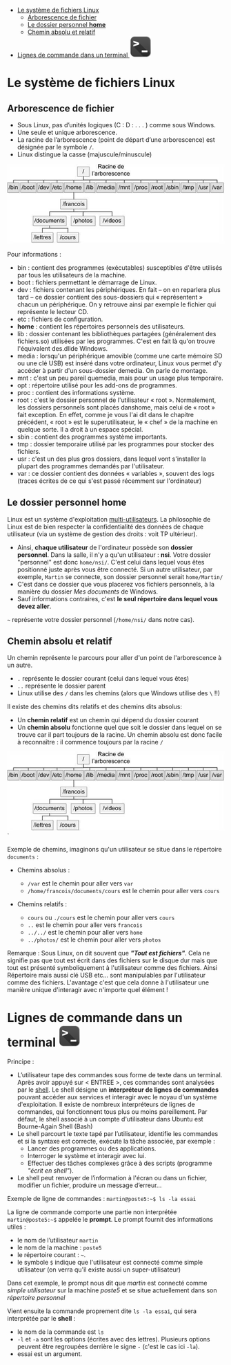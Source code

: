<!-- TOC depthFrom:1 depthTo:6 withLinks:1 updateOnSave:1 orderedList:0 -->

- [Le système de fichiers Linux](#le-systme-de-fichiers-linux)
	- [Arborescence de fichier](#arborescence-de-fichier)
	- [Le dossier personnel **home**](#le-dossier-personnel-home)
	- [Chemin absolu et relatif](#chemin-absolu-et-relatif)
- [Lignes de commande dans un terminal ![terminal](img/terminal.png)](#lignes-de-commande-dans-un-terminal-terminalimgterminalpng)

<!-- /TOC -->

# Le système de fichiers Linux
## Arborescence de fichier

* Sous Linux, pas d’unités logiques (C : D : . . . ) comme sous Windows.
* Une seule et unique arborescence.
* La racine de l’arborescence (point de départ d’une arborescence) est désignée par le symbole `/`.
* Linux distingue la casse (majuscule/minuscule)

![Arborescence de fichiers sous Linux](img/arborescence_fichiers_linux.png)

Pour informations :

* bin : contient des programmes (exécutables) susceptibles d'être utilisés par tous les utilisateurs de la machine.
* boot : fichiers permettant le démarrage de Linux.
* dev : fichiers contenant les périphériques. En fait – on en reparlera plus tard – ce dossier contient des sous-dossiers qui « représentent » chacun un périphérique. On y retrouve ainsi par exemple le fichier qui représente le lecteur CD.
* etc : fichiers de configuration.
* **home** : contient les répertoires personnels des utilisateurs.
* lib : dossier contenant les bibliothèques partagées (généralement des fichiers.so) utilisées par les programmes. C'est en fait là qu'on trouve l'équivalent des.dllde Windows.
* media : lorsqu'un périphérique amovible (comme une carte mémoire SD ou une clé USB) est inséré dans votre ordinateur, Linux vous permet d'y accéder à partir d'un sous-dossier demedia. On parle de montage.
* mnt : c'est un peu pareil quemedia, mais pour un usage plus temporaire.
* opt : répertoire utilisé pour les add-ons de programmes.
* proc : contient des informations système.
* root : c'est le dossier personnel de l'utilisateur « root ». Normalement, les dossiers personnels sont placés danshome, mais celui de « root » fait exception. En effet, comme je vous l'ai dit dans le chapitre précédent, « root » est le superutilisateur, le « chef » de la machine en quelque sorte. Il a droit à un espace spécial.
* sbin : contient des programmes système importants.
* tmp : dossier temporaire utilisé par les programmes pour stocker des fichiers.
* usr : c'est un des plus gros dossiers, dans lequel vont s'installer la plupart des programmes demandés par l'utilisateur.
* var : ce dossier contient des données « variables », souvent des logs (traces écrites de ce qui s'est passé récemment sur l'ordinateur)

## Le dossier personnel **home**

Linux est un système d'exploitation [multi-utilisateurs](https://fr.wikipedia.org/wiki/Multi-utilisateur). La philosophie de Linux est de bien respecter la confidentialité des données de chaque utilisateur (via un système de gestion des droits : voit TP ultérieur).

* Ainsi, **chaque utilisateur** de l'ordinateur possède son **dossier personnel**. Dans la salle, il n'y a qu'un utilisateur : **nsi**. Votre dossier "personnel" est donc `home/nsi/`. C'est celui dans lequel vous êtes positionné juste après vous être connecté. Si un autre utilisateur, par exemple, `Martin` se connecte, son dossier personnel serait `home/Martin/`
* C'est dans ce dossier que vous placerez vos fichiers personnels, à la manière du dossier *Mes documents* de Windows.
* Sauf informations contraires, c'est **le seul répertoire dans lequel vous devez aller**.

`~` représente votre dossier personnel (`/home/nsi/` dans notre cas).

## Chemin absolu et relatif

Un chemin représente le parcours pour aller d'un point de l'arborescence à un autre.

*  `.` représente le dossier courant (celui dans lequel vous êtes)
*  `..` représente le dossier parent
*  Linux utilise des `/` dans les chemins (alors que Windows utilise des `\` !!)

Il existe des chemins dits relatifs et des chemins dits absolus:

* Un **chemin relatif** est un chemin qui dépend du dossier courant
*  Un **chemin absolu** fonctionne quel que soit le dossier dans lequel on se trouve car il part toujours de la racine. Un chemin absolu est donc facile à reconnaître : il commence toujours par la racine `/`

![arborescence](img/arborescence_fichiers_linux.png)`

Exemple de chemins, imaginons qu'un utilisateur se situe dans le répertoire `documents` :

* Chemins absolus :
	* `/var` est le chemin pour aller vers `var`
	* `/home/francois/documents/cours` est le chemin pour aller vers `cours`

* Chemins relatifs :
	* `cours` ou `./cours` est le chemin pour aller vers `cours`
	* `..` est le chemin pour aller vers  `francois`
	*  `../../` est le chemin pour aller vers `home`
	* `../photos/` est le chemin pour aller vers  `photos`

Remarque : Sous Linux, on dit souvent que _**"Tout est fichiers"**_. Cela ne signifie pas que tout est écrit dans des fichiers sur le disque dur mais que tout est présenté symboliquement à l'utilisateur comme des fichiers. Ainsi Répertoire mais aussi clé USB etc... sont manipulables par l'utilisateur comme des fichiers. L'avantage c'est que cela donne à l'utilisateur une manière unique d'interagir avec n'importe quel élément !

# Lignes de commande dans un terminal ![terminal](img/terminal.png)

Principe :

* L’utilisateur tape des commandes sous forme de texte dans un terminal. Après avoir appuyé sur < ENTREE >, ces commandes sont analysées par le [shell](https://doc.ubuntu-fr.org/shel). Le shell désigne un **interpréteur de lignes de commandes** pouvant accéder aux services et interagir avec le noyau d'un système d'exploitation.
Il existe de nombreux interpréteurs de lignes de commandes, qui fonctionnent tous plus ou moins pareillement. Par défaut, le shell associé à un compte d'utilisateur dans Ubuntu est Bourne-Again Shell (Bash)
* Le shell parcourt le texte tapé par l’utilisateur, identifie les commandes et si la syntaxe est correcte, exécute la tâche associée, par exemple :
	* Lancer des programmes ou des applications.
	* Interroger le système et interagir avec lui.
	* Effectuer des tâches complexes grâce à des scripts (programme *"écrit en shell"*).
* Le shell peut renvoyer de l’information à l'écran ou dans un fichier, modifier un fichier, produire un message d’erreur...

Exemple de ligne de commandes : `martin@poste5:~$ ls -la essai`

La ligne de commande comporte une partie non interprétée `martin@poste5:~$` appelée le **prompt**. Le prompt fournit des informations utiles :

* le nom de l’utilisateur `martin`
* le nom de la machine : `poste5`
* le répertoire courant : `~`.
* le symbole `$` indique que l'utilisateur est connecté comme simple utilisateur  (on verra qu'il existe aussi un super-utilisateur)

Dans cet exemple, le prompt nous dit que *martin* est connecté comme *simple utilisateur* sur la machine *poste5* et se situe actuellement dans son *répertoire personnel*

Vient ensuite la commande proprement dite `ls -la essai`, qui sera interprétée par le **shell** :

* le nom de la commande est `ls`
* `-l` et `-a` sont les options (écrites avec des lettres). Plusieurs options peuvent être regroupées derrière le signe `-` (c'est le cas ici `-la`).
* essai est un argument.
